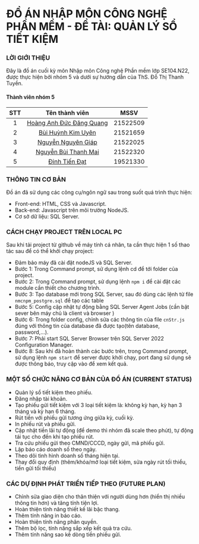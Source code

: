 # ĐỒ ÁN NHẬP MÔN CÔNG NGHỆ PHẦN MỀM - ĐỀ TÀI: QUẢN LÝ SỔ TIẾT KIỆM

### LỜI GIỚI THIỆU

Đây là đồ án cuối kỳ môn Nhập môn Công nghệ Phần mềm lớp SE104.N22, được thực hiện bởi nhóm 5 và dưới sự hướng dẫn của ThS. Đỗ Thị Thanh Tuyền.

#### Thành viên nhóm 5

| STT |                        Tên thành viên                        |   MSSV   |
| :-: | :----------------------------------------------------------: | :------: |
|  1  | [Hoàng Anh Đức Đăng Quang](https://github.com/QuangHoang059) | 21522509 |
|  2  |      [Bùi Huỳnh Kim Uyên](https://github.com/uyenbhku)       | 21521659 |
|  3  |       [Nguyễn Nguyên Giáp](https://github.com/Paignn)        | 21522025 |
|  4  |     [Nguyễn Bùi Thanh Mai](https://github.com/21522320)      | 21522320 |
|  5  |          [Đinh Tiến Đạt](https://github.com/GaChip)          | 19521330 |

### THÔNG TIN CƠ BẢN

Đồ án đã sử dụng các công cụ/ngôn ngữ sau trong suốt quá trình thực hiện:

- Front-end: HTML, CSS và Javascript.
- Back-end: Javascript trên môi trường NodeJS.
- Cơ sở dữ liệu: SQL Server.

### CÁCH CHẠY PROJECT TRÊN LOCAL PC

Sau khi tải project từ github về máy tính cá nhân, ta cần thực hiện 1 số thao tác sau để có thể khởi chạy project:

- Đảm bảo máy đã cài đặt nodeJS và SQL Server.
- Bước 1: Trong Command prompt, sử dụng lệnh cd để tới folder của project.
- Bước 2: Trong Command prompt, sử dụng lệnh `npm i` để cài đặt các module cần thiết cho chương trình.
- Bước 3: Tạo database mới trong SQL Server, sau đó dùng các lệnh từ file `nmcnpm_postgre.sql` để tạo các table
- Bước 5: Config cập nhật tự động bằng SQL Server Agent Jobs (cần bật sever bên máy chủ là client và browser )
- Bước 6: Trong folder config, chỉnh sửa các thông tin của file `cnStr.js` đúng với thông tin của database đã được tạo(tên database, password,...).
- Bước 7: Phải start SQL Server Browser trên SQL Server 2022 Configuration Manager.
- Bước 8: Sau khi đã hoàn thành các bước trên, trong Command prompt, sử dụng lệnh `npm start` để server được khởi chạy, port đang sử dụng sẽ được thông báo, truy cập vào để xem kết quả.

### MỘT SỐ CHỨC NĂNG CƠ BẢN CỦA ĐỒ ÁN (CURRENT STATUS)

- Quản lý sổ tiết kiệm theo phiếu.
- Đăng nhập tài khoản.
- Tạo phiếu gửi tiết kiệm với 3 loại tiết kiệm là: không kỳ hạn, kỳ hạn 3 tháng và kỳ hạn 6 tháng.
- Rút tiền với phiếu gửi tương ứng giữa kỳ, cuối kỳ.
- In phiếu rút và phiếu gửi.
- Cập nhật tiền lãi tự động (để demo thì nhóm đã scale theo phút), tự động tái tục cho đến khi tạo phiếu rút.
- Tra cứu phiếu gửi theo CMND/CCCD, ngày gửi, mã phiếu gửi.
- Lập báo cáo doanh số theo ngày.
- Theo dõi tình hình doanh số tháng hiện tại.
- Thay đổi quy định (thêm/khóa/mở loại tiết kiệm, sửa ngày rút tối thiểu, tiền gửi tối thiểu)

### CÁC DỰ ĐỊNH PHÁT TRIỂN TIẾP THEO (FUTURE PLAN)

- Chỉnh sửa giao diện cho thân thiện với người dùng hơn (hiển thị nhiều thông tin hơn) và tăng tính tiện lợi.
- Hoàn thiện tính năng thiết kế lãi bậc thang.
- Thêm tính năng in báo cáo.
- Hoàn thiện tính năng phân quyền.
- Thêm bộ lọc, tính năng sắp xếp kết quả tra cứu.
- Thêm tính năng sao kê dòng tiền phiếu gửi.
